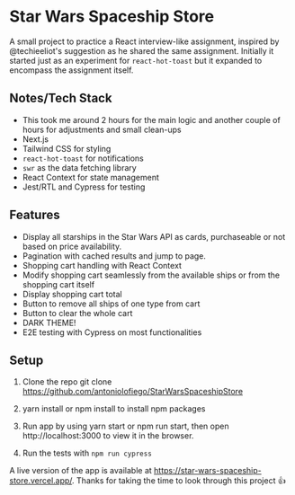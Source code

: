 # Star Wars Spaceship Store

A small project to practice a React interview-like assignment, inspired by @techieeliot's suggestion as he shared the same assignment. Initially it started just as an experiment for `react-hot-toast` but it expanded to encompass the assignment itself.

## Notes/Tech Stack

- This took me around 2 hours for the main logic and another couple of hours for adjustments and small clean-ups
- Next.js
- Tailwind CSS for styling
- `react-hot-toast` for notifications
- `swr` as the data fetching library
- React Context for state management
- Jest/RTL and Cypress for testing

## Features

- Display all starships in the Star Wars API as cards, purchaseable or not based on price availability.
- Pagination with cached results and jump to page.
- Shopping cart handling with React Context
- Modify shopping cart seamlessly from the available ships or from the shopping cart itself
- Display shopping cart total
- Button to remove all ships of one type from cart
- Button to clear the whole cart
- DARK THEME!
- E2E testing with Cypress on most functionalities


## Setup

1. Clone the repo git clone https://github.com/antoniolofiego/StarWarsSpaceshipStore

2. yarn install or npm install to install npm packages

3. Run app by using yarn start or npm run start, then open http://localhost:3000 to view it in the browser.

4. Run the tests with `npm run cypress`

A live version of the app is available at https://star-wars-spaceship-store.vercel.app/.
Thanks for taking the time to look through this project 👍
